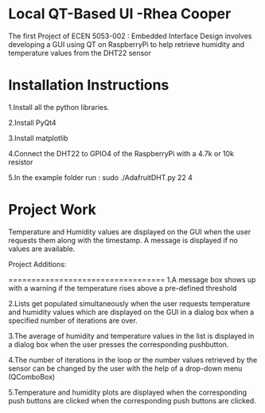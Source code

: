 Local QT-Based UI -Rhea Cooper
==================================
The first Project of ECEN 5053-002 : Embedded Interface Design involves developing a GUI using QT on RaspberryPi to help retrieve humidity and temperature values from the DHT22 sensor 


Installation Instructions
==================================
1.Install all the python libraries.              

2.Install PyQt4

3.Install matplotlib

4.Connect the DHT22 to GPIO4 of the RaspberryPi with a 4.7k or 10k resistor

5.In the example folder run : sudo ./AdafruitDHT.py 22 4


Project Work
==================================

Temperature and Humidity values are displayed on the GUI when the user requests them along with the timestamp. A message is displayed if no values are available.


Project Additions:

==================================
1.A message box shows up with a warning if the temperature rises above a pre-defined threshold

2.Lists get populated simultaneously when the user requests temperature and humidity values which are displayed on the GUI in a dialog box when a specified number of iterations are over.

3.The average of humidity and temperature values in the list is displayed in a dialog box when the user presses the corresponding pushbutton.

4.The number of iterations in the loop or the number values retrieved by the sensor can be changed by the user with the help of a drop-down menu (QComboBox)

5.Temperature and humidity plots are displayed when the corresponding push buttons are clicked when the corresponding push buttons are clicked.
